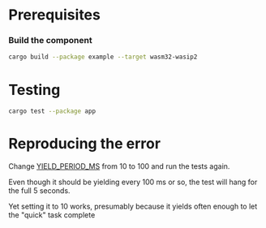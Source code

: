 # Prerequisites

### Build the component

```bash
cargo build --package example --target wasm32-wasip2
```

# Testing

```bash
cargo test --package app
```

# Reproducing the error

Change [YIELD_PERIOD_MS](./crates/app/tests/concurrency.rs#L5) from 10 to 100 and run the tests again.

Even though it should be yielding every 100 ms or so, the test will hang for the full 5 seconds.

Yet setting it to 10 works, presumably because it yields often enough to let the "quick" task complete
